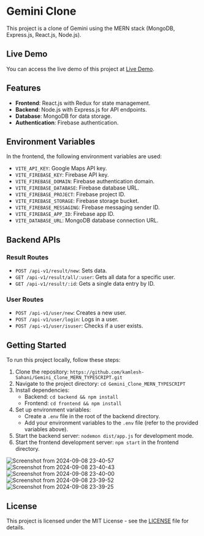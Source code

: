 # Gemini Clone

This project is a clone of Gemini using the MERN stack (MongoDB, Express.js, React.js, Node.js).

## Live Demo

You can access the live demo of this project at [Live Demo](https://gemini-clone-weld.vercel.app/).

## Features

- **Frontend**: React.js with Redux for state management.
- **Backend**: Node.js with Express.js for API endpoints.
- **Database**: MongoDB for data storage.
- **Authentication**: Firebase authentication.

## Environment Variables

In the frontend, the following environment variables are used:

- `VITE_API_KEY`: Google Maps API key.
- `VITE_FIREBASE_KEY`: Firebase API key.
- `VITE_FIREBASE_DOMAIN`: Firebase authentication domain.
- `VITE_FIREBASE_DATABASE`: Firebase database URL.
- `VITE_FIREBASE_PROJECT`: Firebase project ID.
- `VITE_FIREBASE_STORAGE`: Firebase storage bucket.
- `VITE_FIREBASE_MESSAGING`: Firebase messaging sender ID.
- `VITE_FIREBASE_APP_ID`: Firebase app ID.
- `VITE_DATABASE_URL`: MongoDB database connection URL.

## Backend APIs

### Result Routes

- `POST /api-v1/result/new`: Sets data.
- `GET /api-v1/result/all/:user`: Gets all data for a specific user.
- `GET /api-v1/result/:id`: Gets a single data entry by ID.

### User Routes

- `POST /api-v1/user/new`: Creates a new user.
- `POST /api-v1/user/login`: Logs in a user.
- `POST /api-v1/user/isuser`: Checks if a user exists.

## Getting Started

To run this project locally, follow these steps:

1. Clone the repository: `https://github.com/kamlesh-Sahani/Gemini_Clone_MERN_TYPESCRIPT.git`
2. Navigate to the project directory: `cd Gemini_Clone_MERN_TYPESCRIPT`
3. Install dependencies:
   - Backend: `cd backend && npm install`
   - Frontend: `cd frontend && npm install`
4. Set up environment variables:
   - Create a `.env` file in the root of the backend directory.
   - Add your environment variables to the `.env` file (refer to the provided variables above).
5. Start the backend server: `nodemon dist/app.js`  for development mode.
6. Start the frontend development server: `npm start` in the frontend directory.

![Screenshot from 2024-09-08 23-40-57](https://github.com/user-attachments/assets/e0568408-ee98-4410-918b-4d9977b932f6)
![Screenshot from 2024-09-08 23-40-43](https://github.com/user-attachments/assets/cce959d5-2295-48e9-a365-96dc1212ce94)
![Screenshot from 2024-09-08 23-40-00](https://github.com/user-attachments/assets/233c3dff-c3c5-40d2-953a-56fa9543862f)
![Screenshot from 2024-09-08 23-39-52](https://github.com/user-attachments/assets/5d8e2f6b-a45a-4d03-b3ed-14654ed79b0b)
![Screenshot from 2024-09-08 23-39-25](https://github.com/user-attachments/assets/d962bae5-1b42-4281-bf1b-253f91cb2dca)

## License

This project is licensed under the MIT License - see the [LICENSE](LICENSE) file for details.

